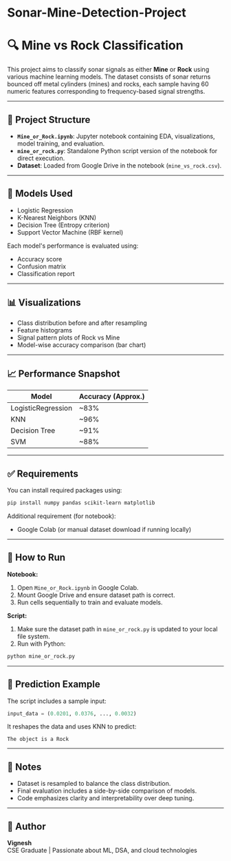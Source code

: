# Sonar-Mine-Detection-Project
# 🔍 Mine vs Rock Classification

This project aims to classify sonar signals as either **Mine** or **Rock** using various machine learning models. The dataset consists of sonar returns bounced off metal cylinders (mines) and rocks, each sample having 60 numeric features corresponding to frequency-based signal strengths.

---

## 📁 Project Structure

- **`Mine_or_Rock.ipynb`**: Jupyter notebook containing EDA, visualizations, model training, and evaluation.
- **`mine_or_rock.py`**: Standalone Python script version of the notebook for direct execution.
- **Dataset**: Loaded from Google Drive in the notebook (`mine_vs_rock.csv`).

---

## 🧠 Models Used

- Logistic Regression
- K-Nearest Neighbors (KNN)
- Decision Tree (Entropy criterion)
- Support Vector Machine (RBF kernel)

Each model's performance is evaluated using:
- Accuracy score
- Confusion matrix
- Classification report

---

## 📊 Visualizations

- Class distribution before and after resampling
- Feature histograms
- Signal pattern plots of Rock vs Mine
- Model-wise accuracy comparison (bar chart)

---

## 📈 Performance Snapshot

| Model             | Accuracy (Approx.) |
|------------------|--------------------|
| LogisticRegression | ~83%              |
| KNN                | ~96%              |
| Decision Tree      | ~91%              |
| SVM                | ~88%              |


---

## ✅ Requirements

You can install required packages using:

```bash
pip install numpy pandas scikit-learn matplotlib
```

Additional requirement (for notebook):
- Google Colab (or manual dataset download if running locally)

---

## 🚀 How to Run

**Notebook:**
1. Open `Mine_or_Rock.ipynb` in Google Colab.
2. Mount Google Drive and ensure dataset path is correct.
3. Run cells sequentially to train and evaluate models.

**Script:**
1. Make sure the dataset path in `mine_or_rock.py` is updated to your local file system.
2. Run with Python:

```bash
python mine_or_rock.py
```

---

## 🔮 Prediction Example

The script includes a sample input:

```python
input_data = (0.0201, 0.0376, ..., 0.0032)
```

It reshapes the data and uses KNN to predict:

```
The object is a Rock
```

---

## 📌 Notes

- Dataset is resampled to balance the class distribution.
- Final evaluation includes a side-by-side comparison of models.
- Code emphasizes clarity and interpretability over deep tuning.

---

## 📧 Author

**Vignesh**  
CSE Graduate | Passionate about ML, DSA, and cloud technologies
